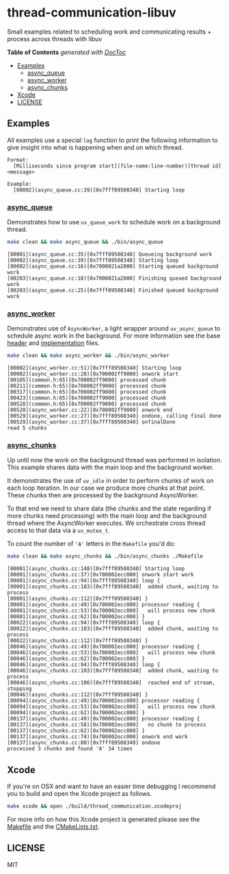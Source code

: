 # thread-communication-libuv

Small examples related to scheduling work and communicating results + process across threads with libuv

<!-- START doctoc generated TOC please keep comment here to allow auto update -->
<!-- DON'T EDIT THIS SECTION, INSTEAD RE-RUN doctoc TO UPDATE -->
**Table of Contents**  *generated with [DocToc](https://github.com/thlorenz/doctoc)*

- [Examples](#examples)
  - [async_queue](#async_queue)
  - [async_worker](#async_worker)
  - [async_chunks](#async_chunks)
- [Xcode](#xcode)
- [LICENSE](#license)

<!-- END doctoc generated TOC please keep comment here to allow auto update -->

## Examples

All examples use a special `log` function to print the following information to give insight into what is happening when
and on which thread.

```
Format:
  [Milliseconds since program start](file-name:line-number)[thread id] <message>

Example:
  [00002](async_queue.cc:39)[0x7fff89508340] Starting loop
```

### [async_queue](test/async_queue.cc)

Demonstrates how to use `uv_queue_work` to schedule work on a background thread.

```sh
make clean && make async_queue && ./bin/async_queue
```

```
[00001](async_queue.cc:35)[0x7fff89508340] Queueing background work
[00002](async_queue.cc:39)[0x7fff89508340] Starting loop
[00002](async_queue.cc:16)[0x7000021a2000] Starting queued background work
[00203](async_queue.cc:18)[0x7000021a2000] Finishing queued background work
[00203](async_queue.cc:25)[0x7fff89508340] Finished queued background work
```

### [async_worker](test/async_worker.cc)

Demonstrates use of `AsyncWorker`, a light wrapper around `uv_async_queue` to schedule async work in the background.
For more information see the base [header](src/async_worker_base.h) and [implementation](src/async_worker_base.cc) files.

```sh
make clean && make async_worker && ./bin/async_worker
```

```
[00002](async_worker.cc:51)[0x7fff89508340] Starting loop
[00002](async_worker.cc:20)[0x700002ff9000] onwork start
[00105](common.h:65)[0x700002ff9000] processed chunk
[00211](common.h:65)[0x700002ff9000] processed chunk
[00317](common.h:65)[0x700002ff9000] processed chunk
[00423](common.h:65)[0x700002ff9000] processed chunk
[00528](common.h:65)[0x700002ff9000] processed chunk
[00528](async_worker.cc:22)[0x700002ff9000] onwork end
[00529](async_worker.cc:27)[0x7fff89508340] ondone, calling final done
[00529](async_worker.cc:37)[0x7fff89508340] onfinalDone
read 5 chunks
```


### [async_chunks](test/async_chunks.cc)

Up until now the work on the background thread was performed in isolation. This example shares data with the main loop
and the background worker.

It demonstrates the use of `uv_idle` in order to perform chunks of work on each loop iteration. In our case we produce
more chunks at that point. These chunks then are processed by the background AsyncWorker.

To that end we need to share data (the chunks and the state regarding if more chunks need processing) with the main loop
and the background thread where the AsyncWorker executes.
We orchestrate cross thread access to that data via a `uv_mutex_t`.

To count the number of `'A'` letters in the `Makefile` you'd do:

```sh
make clean && make async_chunks && ./bin/async_chunks ./Makefile
```

```
[00001](async_chunks.cc:148)[0x7fff89508340] Starting loop
[00001](async_chunks.cc:37)[0x700002ecc000] onwork start work
[00001](async_chunks.cc:94)[0x7fff89508340] loop {
[00001](async_chunks.cc:103)[0x7fff89508340]  added chunk, waiting to process
[00001](async_chunks.cc:112)[0x7fff89508340] }
[00001](async_chunks.cc:49)[0x700002ecc000] processor reading {
[00001](async_chunks.cc:53)[0x700002ecc000]   will process new chunk
[00001](async_chunks.cc:62)[0x700002ecc000] }
[00022](async_chunks.cc:94)[0x7fff89508340] loop {
[00022](async_chunks.cc:103)[0x7fff89508340]  added chunk, waiting to process
[00022](async_chunks.cc:112)[0x7fff89508340] }
[00046](async_chunks.cc:49)[0x700002ecc000] processor reading {
[00046](async_chunks.cc:53)[0x700002ecc000]   will process new chunk
[00046](async_chunks.cc:62)[0x700002ecc000] }
[00046](async_chunks.cc:94)[0x7fff89508340] loop {
[00046](async_chunks.cc:103)[0x7fff89508340]  added chunk, waiting to process
[00046](async_chunks.cc:106)[0x7fff89508340]  reached end of stream, stopping
[00046](async_chunks.cc:112)[0x7fff89508340] }
[00094](async_chunks.cc:49)[0x700002ecc000] processor reading {
[00094](async_chunks.cc:53)[0x700002ecc000]   will process new chunk
[00094](async_chunks.cc:62)[0x700002ecc000] }
[00137](async_chunks.cc:49)[0x700002ecc000] processor reading {
[00137](async_chunks.cc:58)[0x700002ecc000]   no chunk to process
[00137](async_chunks.cc:62)[0x700002ecc000] }
[00137](async_chunks.cc:74)[0x700002ecc000] onwork end work
[00137](async_chunks.cc:80)[0x7fff89508340] ondone
processed 3 chunks and found 'A' 34 times
```

## Xcode

If you're on OSX and want to have an easier time debugging I recommend you to build and open the Xcode project as
follows.

```sh
make xcode && open ./build/thread_communication.xcodeproj
```

For more info on how this Xcode project is generated please see the [Makefile](Makefile) and the
[CMakeLists.txt](CMakelists.txt).

## LICENSE

MIT
